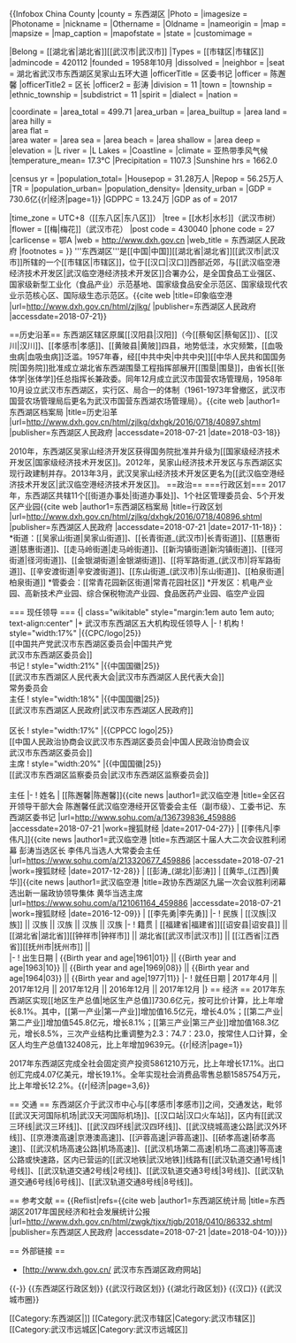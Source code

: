 {{Infobox China County
|county          = 东西湖区
|Photo           = 
|imagesize       = 
|Photoname       = 
|nickname        = 
|Othername       = 
|Oldname         = 
|nameorigin      = 
|map             =
|mapsize         =
|map_caption     = 
|mapofstate      =
|state           = 
|customimage     = 
 
<!-- 概览 -->
|Belong          = [[湖北省|湖北省]][[武汉市|武汉市]]
|Types           = [[市辖区|市辖区]]
|admincode       = 420112
|founded         = 1958年10月
|dissolved       = 
|neighbor        = 
|seat            = 湖北省武汉市东西湖区吴家山五环大道
|officerTitle    = 区委书记
|officer         = 陈邂馨
|officerTitle2   = 区长
|officer2        = 彭涛
|division        = 11
|town            = <!-- 镇数 -->
|township        = <!-- 乡数 -->
|ethnic_township = <!-- 民族乡数 -->
|subdistrict     = 11
|spirit          = <!-- 城市精神 -->
|dialect         = <!-- 方言 -->
|nation          = <!-- 民族比例 -->
 
<!-- 地理 -->
|coordinate      = <!-- 经纬度 -->
|area_total      = 499.71
|area_urban      = <!-- 市区总面积（勿带单位：平方千米） -->
|area_builtup    = <!-- 建成区总面积（勿带单位：平方千米） -->
|area land       = <!-- 陆地面积 -->
|area hilly      = <!-- 山地面积 -->  
|area flat       = <!-- 平坦地面积 -->    
|area water      = <!-- 内陆水域面积 -->
|area sea        = <!-- 海域面积 -->
|area beach      = <!-- 沿海滩涂面积 -->
|area shallow    = <!-- 浅海面积 -->
|area deep       = <!-- 深海面积 -->
|elevation       = <!-- 海拔 -->
|L river         = <!-- 最长河流 -->
|L Lakes         = <!-- 最大湖泊 -->
|Coastline       = <!-- 海岸线 -->
|climate         = 亚热带季风气候
|temperature_mean= 17.3℃
|Precipitation   = 1107.3
|Sunshine hrs    = 1662.0
 
<!-- 人口及经济 -->
|census yr       = <!-- 总人口统计年份 -->
|population_total= <!-- 总人口（勿带单位：万人） -->
|Housepop        = 31.28万人
|Repop           = 56.25万人
|TR              = <!-- 暂住人口 -->
|population_urban= <!-- 市区人口 -->
|population_density= <!-- 人口密度 -->
|density_urban   = <!-- 城区人口密度 -->
|GDP             = 730.6亿{{r|经济|page=1}}
|GDPPC           = 13.24万
|GDP as of       = 2017
 
<!-- 其他 -->
|time_zone       = UTC+8（[[东八区|东八区]]）
|tree            = [[水杉|水杉]]（武汉市树）
|flower          = [[梅|梅花]]（武汉市花）
|post code       = 430040
|phone code      = 27
|carlicense      = 鄂A
|web             = http://www.dxh.gov.cn
|web_title       = 东西湖区人民政府
|footnotes       = <!-- 脚注 -->
}}
'''东西湖区'''是[[中国|中国]][[湖北省|湖北省]][[武汉市|武汉市]]所辖的一个[[市辖区|市辖区]]，位于[[汉口|汉口]]西部近郊，与[[武汉临空港经济技术开发区|武汉临空港经济技术开发区]]合署办公，是全国食品工业强区、国家级新型工业化（食品产业）示范基地、国家级食品安全示范区、国家级现代农业示范核心区、国际级生态示范区。<ref>{{cite web |title=印象临空港 |url=http://www.dxh.gov.cn/html/zjlkg/ |publisher=东西湖区人民政府 |accessdate=2018-07-21}}</ref>

==历史沿革==
东西湖区辖区原属[[汉阳县|汉阳]]（今[[蔡甸区|蔡甸区]]）、[[汉川|汉川]]、[[孝感市|孝感]]、[[黄陂县|黄陂]]四县，地势低洼，水灾频繁，[[血吸虫病|血吸虫病]]泛滥。1957年春，经[[中共中央|中共中央]][[中华人民共和国国务院|国务院]]批准成立湖北省东西湖围垦工程指挥部展开[[围垦|围垦]]，由省长[[张体学|张体学]]任总指挥长兼政委。同年12月成立武汉市国营农场管理局，1958年10月设立武汉市东西湖区，实行区、局合一的体制（1961-1973年曾撤区，武汉市国营农场管理局后更名为武汉市国营东西湖农场管理局）。<ref name="历史">{{cite web |author1=东西湖区档案局 |title=历史沿革 |url=http://www.dxh.gov.cn/html/zjlkg/dxhgk/2016/0718/40897.shtml |publisher=东西湖区人民政府 |accessdate=2018-07-21 |date=2018-03-18}}</ref>

2010年，东西湖区吴家山经济开发区获得国务院批准并升级为[[国家级经济技术开发区|国家级经济技术开发区]]。2012年，吴家山经济技术开发区与东西湖区实现行政建制并存。2013年3月，武汉吴家山经济技术开发区更名为[[武汉临空港经济技术开发区|武汉临空港经济技术开发区]]。<ref name="历史"/>
==政治==
===行政区划===
2017年，东西湖区共辖11个[[街道办事处|街道办事处]]、1个社区管理委员会、5个开发区产业园<ref>{{cite web |author1=东西湖区档案局 |title=行政区划 |url=http://www.dxh.gov.cn/html/zjlkg/dxhgk/2016/0718/40896.shtml |publisher=东西湖区人民政府 |accessdate=2018-07-21 |date=2017-11-18}}</ref>：
*街道：[[吴家山街道|吴家山街道]]、[[长青街道_(武汉市)|长青街道]]、[[慈惠街道|慈惠街道]]、[[走马岭街道|走马岭街道]]、[[新沟镇街道|新沟镇街道]]、[[径河街道|径河街道]]、[[金银湖街道|金银湖街道]]、[[将军路街道_(武汉市)|将军路街道]]、[[辛安渡街道|辛安渡街道]]、[[东山街道_(武汉市)|东山街道]]、[[柏泉街道|柏泉街道]]
*管委会：[[常青花园新区街道|常青花园社区]]
*开发区：机电产业园、高新技术产业园、综合保税物流产业园、食品医药产业园、临空产业园

=== 现任领导 ===
{| class="wikitable" style="margin:1em auto 1em auto; text-align:center"
|+ 武汉市东西湖区五大机构现任领导人
|-
! 机构
! style="width:17%" |{{CPC/logo|25}}<br>[[中国共产党武汉市东西湖区委员会|中国共产党<br>武汉市东西湖区委员会]]<br>书记
! style="width:21%" |{{中国国徽|25}}<br>[[武汉市东西湖区人民代表大会|武汉市东西湖区人民代表大会]]<br>常务委员会<br>主任
! style="width:18%" |{{中国国徽|25}}<br>[[武汉市东西湖区人民政府|武汉市东西湖区人民政府]]<br><br>区长
! style="width:17%" |{{CPPCC logo|25}}<br>[[中国人民政治协商会议武汉市东西湖区委员会|中国人民政治协商会议<br>武汉市东西湖区委员会]]<br>主席
! style="width:20%" |{{中国国徽|25}}<br>[[武汉市东西湖区监察委员会|武汉市东西湖区监察委员会]]<br><br>主任
|-
! 姓名
| [[陈邂馨|陈邂馨]]<ref>{{cite news |author1=武汉临空港 |title=全区召开领导干部大会 陈邂馨任武汉临空港经开区管委会主任（副市级）、工委书记、东西湖区委书记 |url=http://www.sohu.com/a/136739836_459886 |accessdate=2018-07-21 |work=搜狐财经 |date=2017-04-27}}</ref>
| [[李伟凡|李伟凡]]<ref name="区长">{{cite news |author1=武汉临空港 |title=东西湖区十届人大二次会议胜利闭幕 彭涛当选区长 李伟凡当选人大常委会主任 |url=https://www.sohu.com/a/213320677_459886 |accessdate=2018-07-21 |work=搜狐财经 |date=2017-12-28}}</ref>
| [[彭涛_(湖北)|彭涛]]<ref name="区长"/>
| [[黄华_(江西)|黄华]]<ref>{{cite news |author1=武汉临空港 |title=政协东西湖区九届一次会议胜利闭幕 选出新一届政协领导集体 黄华当选主席 |url=https://www.sohu.com/a/121061164_459886 |accessdate=2018-07-21 |work=搜狐财经 |date=2016-12-09}}</ref>
| [[李先勇|李先勇]]<ref name="区长"/>
|-
! 民族
| [[汉族|汉族]] || 汉族 || 汉族 || 汉族 || 汉族 
|-
! 籍贯
| [[福建省|福建省]][[诏安县|诏安县]] ||  [[湖北省|湖北省]][[钟祥市|钟祥市]] || 湖北省[[武汉市|武汉市]] || [[江西省|江西省]][[抚州市|抚州市]] ||  
|-
! 出生日期
| {{Birth year and age|1961|01}} || {{Birth year and age|1963|10}} || {{Birth year and age|1969|08}} || {{Birth year and age|1964|03}} ||  {{Birth year and age|1977|11}}
|-
! 就任日期
| 2017年4月 || 2017年12月 || 2017年12月 || 2016年12月 || 2017年12月
|}
== 经济 ==
2017年东西湖区实现[[地区生产总值|地区生产总值]]730.6亿元，按可比价计算，比上年增长8.1%。其中，[[第一产业|第一产业]]增加值16.5亿元，增长4.0%；[[第二产业|第二产业]]增加值545.8亿元，增长8.1%；[[第三产业|第三产业]]增加值168.3亿元，增长8.5%，三次产业结构比重调整为2.3：74.7：23.0，按常住人口计算，全区人均生产总值132408元，比上年增加9639元。{{r|经济|page=1}}

2017年东西湖区完成全社会固定资产投资5861210万元，比上年增长17.1%。出口创汇完成4.07亿美元，增长19.1%。全年实现社会消费品零售总额1585754万元，比上年增长12.2%。{{r|经济|page=3,6}}

== 交通 ==
东西湖区介于武汉市中心与[[孝感市|孝感市]]之间，交通发达，毗邻[[武汉天河国际机场|武汉天河国际机场]]、[[汉口站|汉口火车站]]，区内有[[武汉三环线|武汉三环线]]、[[武汉四环线|武汉四环线]]、[[武汉绕城高速公路|武汉外环线]]、[[京港澳高速|京港澳高速]]、[[沪蓉高速|沪蓉高速]]、[[硚孝高速|硚孝高速]]、[[武汉机场高速公路|机场高速]]、[[武汉机场第二高速|机场二高速]]等高速公路或快速路，区内已营运的[[武汉地铁|武汉地铁]]线路有[[武汉轨道交通1号线|1号线]]、[[武汉轨道交通2号线|2号线]]、[[武汉轨道交通3号线|3号线]]、[[武汉轨道交通6号线|6号线]]、[[武汉轨道交通8号线|8号线]]。

== 参考文献 ==
{{Reflist|refs=<ref name="经济">{{cite web |author1=东西湖区统计局 |title=东西湖区2017年国民经济和社会发展统计公报 |url=http://www.dxh.gov.cn/html/zwgk/tjxx/tjgb/2018/0410/86332.shtml |publisher=东西湖区人民政府 |accessdate=2018-07-21 |date=2018-04-10}}</ref>}}

== 外部链接 ==
* [http://www.dxh.gov.cn/ 武汉市东西湖区政府网站]

{{-}}
{{东西湖区行政区划}}
{{武汉行政区划}}
{{湖北行政区划}}
{{汉口}}
{{武汉城市圈}}

[[Category:东西湖区|]]
[[Category:武汉市辖区|Category:武汉市辖区]]
[[Category:武汉市远城区|Category:武汉市远城区]]